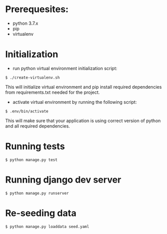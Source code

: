 # Prerequesites: 
- python 3.7.x
- pip
- virtualenv

# Initialization
- run python virtual environment initialization script:
```shell
$ ./create-virtualenv.sh
```
This will initialize virtual environment and pip install required dependencies from requirements.txt needed for the project.

- activate virtual environment by running the following script: 
```shell
$ .env/bin/activate
```
This will make sure that your application is using correct version of python and all required dependencies.

# Running tests
```shell
$ python manage.py test
```

# Running django dev server
```shell
$ python manage.py runserver
```

# Re-seeding data
```shell
$ python manage.py loaddata seed.yaml
```

